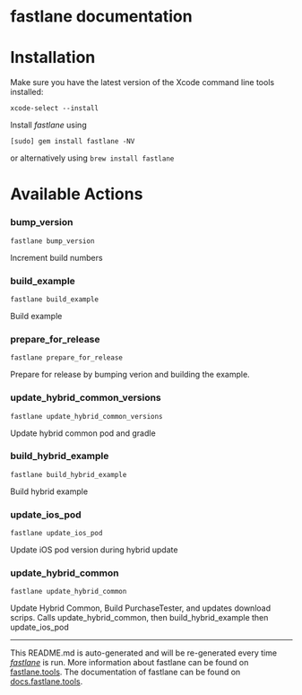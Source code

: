 fastlane documentation
================
# Installation

Make sure you have the latest version of the Xcode command line tools installed:

```
xcode-select --install
```

Install _fastlane_ using
```
[sudo] gem install fastlane -NV
```
or alternatively using `brew install fastlane`

# Available Actions
### bump_version
```
fastlane bump_version
```
Increment build numbers
### build_example
```
fastlane build_example
```
Build example
### prepare_for_release
```
fastlane prepare_for_release
```
Prepare for release by bumping verion and building the example.
### update_hybrid_common_versions
```
fastlane update_hybrid_common_versions
```
Update hybrid common pod and gradle
### build_hybrid_example
```
fastlane build_hybrid_example
```
Build hybrid example
### update_ios_pod
```
fastlane update_ios_pod
```
Update iOS pod version during hybrid update
### update_hybrid_common
```
fastlane update_hybrid_common
```
Update Hybrid Common, Build PurchaseTester, and updates download scrips. Calls update_hybrid_common, then build_hybrid_example then update_ios_pod

----

This README.md is auto-generated and will be re-generated every time [_fastlane_](https://fastlane.tools) is run.
More information about fastlane can be found on [fastlane.tools](https://fastlane.tools).
The documentation of fastlane can be found on [docs.fastlane.tools](https://docs.fastlane.tools).
